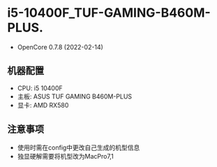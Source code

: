 # i5-10400F_TUF-GAMING-B460M-PLUS. 
- OpenCore 0.7.8  (2022-02-14)
## 机器配置
- CPU: i5 10400F  
- 主板: ASUS TUF GAMING B460M-PLUS  
- 显卡: AMD RX580  
## 注意事项
- 使用时需在config中更改自己生成的机型信息  
- 独显硬解需要将机型改为MacPro7,1
